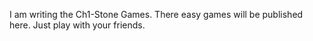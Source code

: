 I am writing the Ch1-Stone Games.
There easy games will be published here. Just play with your friends.
